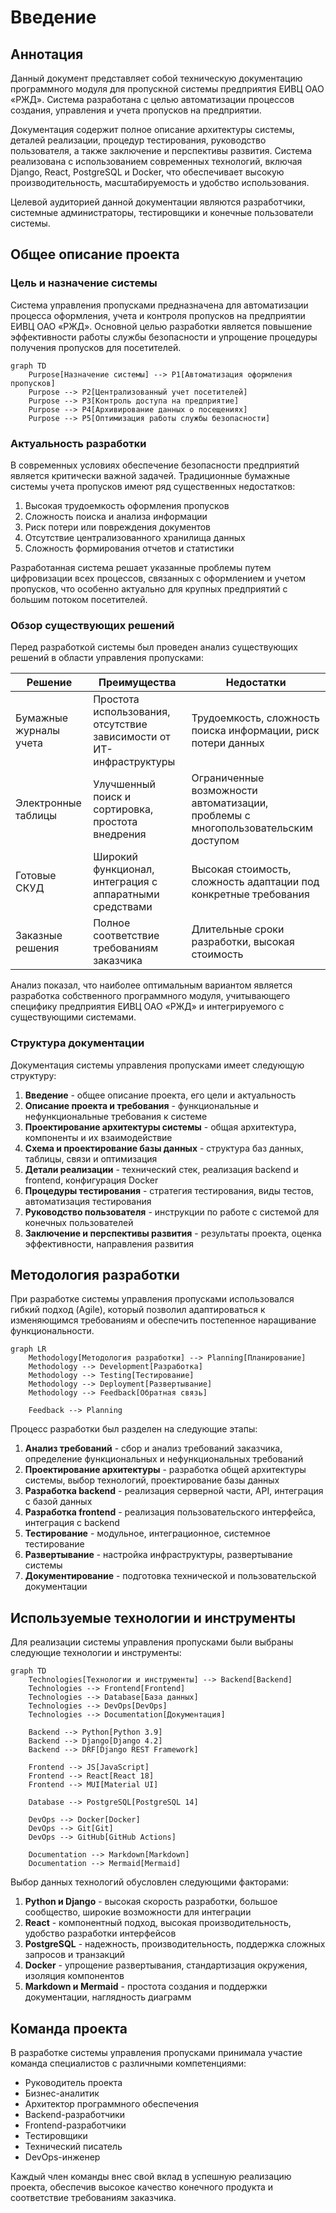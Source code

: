 # Введение

## Аннотация

Данный документ представляет собой техническую документацию программного модуля для пропускной системы предприятия ЕИВЦ ОАО «РЖД». Система разработана с целью автоматизации процессов создания, управления и учета пропусков на предприятии.

Документация содержит полное описание архитектуры системы, деталей реализации, процедур тестирования, руководство пользователя, а также заключение и перспективы развития. Система реализована с использованием современных технологий, включая Django, React, PostgreSQL и Docker, что обеспечивает высокую производительность, масштабируемость и удобство использования.

Целевой аудиторией данной документации являются разработчики, системные администраторы, тестировщики и конечные пользователи системы.

## Общее описание проекта

### Цель и назначение системы

Система управления пропусками предназначена для автоматизации процесса оформления, учета и контроля пропусков на предприятии ЕИВЦ ОАО «РЖД». Основной целью разработки является повышение эффективности работы службы безопасности и упрощение процедуры получения пропусков для посетителей.

```mermaid
graph TD
    Purpose[Назначение системы] --> P1[Автоматизация оформления пропусков]
    Purpose --> P2[Централизованный учет посетителей]
    Purpose --> P3[Контроль доступа на предприятие]
    Purpose --> P4[Архивирование данных о посещениях]
    Purpose --> P5[Оптимизация работы службы безопасности]
```

### Актуальность разработки

В современных условиях обеспечение безопасности предприятий является критически важной задачей. Традиционные бумажные системы учета пропусков имеют ряд существенных недостатков:

1. Высокая трудоемкость оформления пропусков
2. Сложность поиска и анализа информации
3. Риск потери или повреждения документов
4. Отсутствие централизованного хранилища данных
5. Сложность формирования отчетов и статистики

Разработанная система решает указанные проблемы путем цифровизации всех процессов, связанных с оформлением и учетом пропусков, что особенно актуально для крупных предприятий с большим потоком посетителей.

### Обзор существующих решений

Перед разработкой системы был проведен анализ существующих решений в области управления пропусками:

| Решение | Преимущества | Недостатки |
|---------|--------------|------------|
| Бумажные журналы учета | Простота использования, отсутствие зависимости от ИТ-инфраструктуры | Трудоемкость, сложность поиска информации, риск потери данных |
| Электронные таблицы | Улучшенный поиск и сортировка, простота внедрения | Ограниченные возможности автоматизации, проблемы с многопользовательским доступом |
| Готовые СКУД | Широкий функционал, интеграция с аппаратными средствами | Высокая стоимость, сложность адаптации под конкретные требования |
| Заказные решения | Полное соответствие требованиям заказчика | Длительные сроки разработки, высокая стоимость |

Анализ показал, что наиболее оптимальным вариантом является разработка собственного программного модуля, учитывающего специфику предприятия ЕИВЦ ОАО «РЖД» и интегрируемого с существующими системами.

### Структура документации

Документация системы управления пропусками имеет следующую структуру:

1. **Введение** - общее описание проекта, его цели и актуальность
2. **Описание проекта и требования** - функциональные и нефункциональные требования к системе
3. **Проектирование архитектуры системы** - общая архитектура, компоненты и их взаимодействие
4. **Схема и проектирование базы данных** - структура баз данных, таблицы, связи и оптимизация
5. **Детали реализации** - технический стек, реализация backend и frontend, конфигурация Docker
6. **Процедуры тестирования** - стратегия тестирования, виды тестов, автоматизация тестирования
7. **Руководство пользователя** - инструкции по работе с системой для конечных пользователей
8. **Заключение и перспективы развития** - результаты проекта, оценка эффективности, направления развития

## Методология разработки

При разработке системы управления пропусками использовался гибкий подход (Agile), который позволил адаптироваться к изменяющимся требованиям и обеспечить постепенное наращивание функциональности.

```mermaid
graph LR
    Methodology[Методология разработки] --> Planning[Планирование]
    Methodology --> Development[Разработка]
    Methodology --> Testing[Тестирование]
    Methodology --> Deployment[Развертывание]
    Methodology --> Feedback[Обратная связь]
    
    Feedback --> Planning
```

Процесс разработки был разделен на следующие этапы:

1. **Анализ требований** - сбор и анализ требований заказчика, определение функциональных и нефункциональных требований
2. **Проектирование архитектуры** - разработка общей архитектуры системы, выбор технологий, проектирование базы данных
3. **Разработка backend** - реализация серверной части, API, интеграция с базой данных
4. **Разработка frontend** - реализация пользовательского интерфейса, интеграция с backend
5. **Тестирование** - модульное, интеграционное, системное тестирование
6. **Развертывание** - настройка инфраструктуры, развертывание системы
7. **Документирование** - подготовка технической и пользовательской документации

## Используемые технологии и инструменты

Для реализации системы управления пропусками были выбраны следующие технологии и инструменты:

```mermaid
graph TD
    Technologies[Технологии и инструменты] --> Backend[Backend]
    Technologies --> Frontend[Frontend]
    Technologies --> Database[База данных]
    Technologies --> DevOps[DevOps]
    Technologies --> Documentation[Документация]
    
    Backend --> Python[Python 3.9]
    Backend --> Django[Django 4.2]
    Backend --> DRF[Django REST Framework]
    
    Frontend --> JS[JavaScript]
    Frontend --> React[React 18]
    Frontend --> MUI[Material UI]
    
    Database --> PostgreSQL[PostgreSQL 14]
    
    DevOps --> Docker[Docker]
    DevOps --> Git[Git]
    DevOps --> GitHub[GitHub Actions]
    
    Documentation --> Markdown[Markdown]
    Documentation --> Mermaid[Mermaid]
```

Выбор данных технологий обусловлен следующими факторами:

1. **Python и Django** - высокая скорость разработки, большое сообщество, широкие возможности для интеграции
2. **React** - компонентный подход, высокая производительность, удобство разработки интерфейсов
3. **PostgreSQL** - надежность, производительность, поддержка сложных запросов и транзакций
4. **Docker** - упрощение развертывания, стандартизация окружения, изоляция компонентов
5. **Markdown и Mermaid** - простота создания и поддержки документации, наглядность диаграмм

## Команда проекта

В разработке системы управления пропусками принимала участие команда специалистов с различными компетенциями:

- Руководитель проекта
- Бизнес-аналитик
- Архитектор программного обеспечения
- Backend-разработчики
- Frontend-разработчики
- Тестировщики
- Технический писатель
- DevOps-инженер

Каждый член команды внес свой вклад в успешную реализацию проекта, обеспечив высокое качество конечного продукта и соответствие требованиям заказчика. 